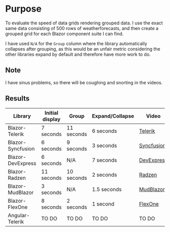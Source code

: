 # Purpose

To evaluate the speed of data grids rendering grouped data.  I use the exact same data
consisting of 500 rows of weatherforecasts, and then create a grouped grid for each
Blazor component suite I can find.

I have used `N/A` for the `Group` column where the library automatically collapses
after grouping, as this would be an unfair metric considering the other
libraries expand by default and therefore have more work to do.

## Note
I have sinus problems, so there will be coughing and snorting in the videos.

## Results
|Library|Initial display|Group|Expand/Collapse|Video|
|-------|----------------------|----------------|---------------|-----|
|Blazor-Telerik|7 seconds |11 seconds|6 seconds|[Telerik](https://youtu.be/MHsX0sODAiQ)|
|Blazor-Syncfusion|6 seconds|9 seconds|3 seconds|[Syncfusion](https://youtu.be/mckz26_Npf4)|
|Blazor-DevExpress|6 seconds|N/A|7 seconds|[DevExpress](https://www.youtube.com/watch?v=IxM9kCKyHyQ)|
|Blazor-Radzen|11 seconds|10 seconds|2 seconds|[Radzen](https://youtu.be/6KAeRU4BS18)|
|Blazor-MudBlazor|3 seconds|N/A|1.5 seconds|[MudBlazor](https://youtu.be/UrRAmYbczw40)|
|Blazor-FlexOne|8 seconds|2 seconds|1 second|[FlexOne](https://youtu.be/q6rB51P6A8A)|
|Angular-Telerik|TO DO | TO DO | TO DO| TO DO|